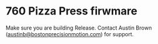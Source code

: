 # 760 Pizza Press firwmare

Make sure you are building Release.  Contact Austin Brown ([austinb@bostonprecisionmotion.com](mailto:austinb@bostonprecisionmotion.com)) for support.
